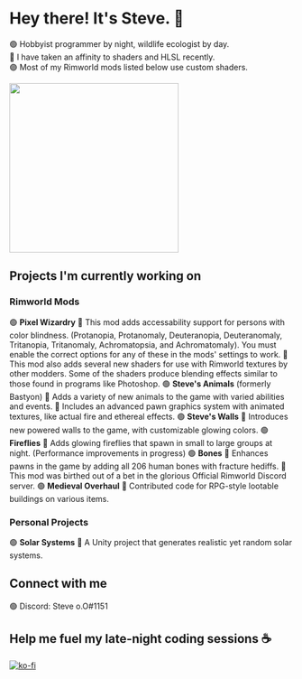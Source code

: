 # Hey there! It's Steve. 👋

🟢 Hobbyist programmer by night, wildlife ecologist by day.<br>
🔵 I have taken an affinity to shaders and HLSL recently.<br>
🟣 Most of my Rimworld mods listed below use custom shaders.

<img src="https://github.com/Scurvyez/Scurvyez/blob/main/Animation65.gif" width="300" height="300">

## Projects I'm currently working on

### Rimworld Mods
🟢 **Pixel Wizardry**
    🔵 This mod adds accessability support for persons with color blindness. (Protanopia, Protanomaly, Deuteranopia, Deuteranomaly, Tritanopia, Tritanomaly, Achromatopsia, and Achromatomaly). You must enable the correct options for any of these in the mods' settings to work.
    🔵 This mod also adds several new shaders for use with Rimworld textures by other modders. Some of the shaders produce blending effects similar to those found in programs like Photoshop.
🟢 **Steve's Animals** (formerly Bastyon)
    🔵 Adds a variety of new animals to the game with varied abilities and events.
    🔵 Includes an advanced pawn graphics system with animated textures, like actual fire and ethereal effects.
🟢 **Steve's Walls**
    🔵 Introduces new powered walls to the game, with customizable glowing colors.
🟢 **Fireflies**
    🔵 Adds glowing fireflies that spawn in small to large groups at night. (Performance improvements in progress)
🟢 **Bones**
    🔵 Enhances pawns in the game by adding all 206 human bones with fracture hediffs.
    🔵 This mod was birthed out of a bet in the glorious Official Rimworld Discord server.
🟢 **Medieval Overhaul**
    🔵 Contributed code for RPG-style lootable buildings on various items.

### Personal Projects
🟢 **Solar Systems**
    🔵 A Unity project that generates realistic yet random solar systems.

## Connect with me

🟢 Discord: Steve o.O#1151

## Help me fuel my late-night coding sessions ☕

[![ko-fi](https://ko-fi.com/img/githubbutton_sm.svg)](https://ko-fi.com/B0B84LOQ1)
